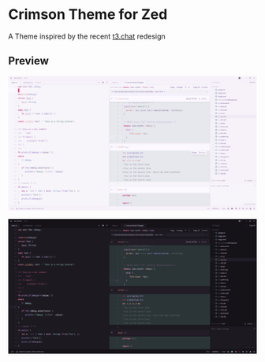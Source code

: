 # Crimson Theme for Zed

A Theme inspired by the recent [t3.chat](https://t3.chat/) redesign

## Preview

![Light Theme](./assets/light.png)

![Dark Theme](./assets/dark.png)
